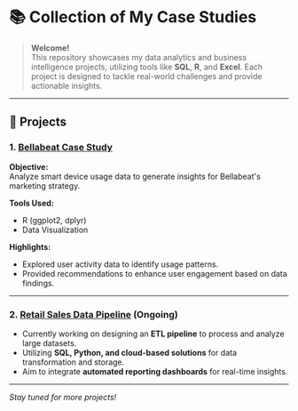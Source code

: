 # 📚 Collection of My Case Studies

> **Welcome!**  
> This repository showcases my data analytics and business intelligence projects, utilizing tools like **SQL**, **R**, and **Excel**. Each project is designed to tackle real-world challenges and provide actionable insights.

---

## 📝 Projects

### 1. [Bellabeat Case Study](https://github.com/KittimaRodriguez/CaseStudy/tree/main/bellabeat-case-study)

**Objective:**  
Analyze smart device usage data to generate insights for Bellabeat's marketing strategy.

**Tools Used:**  
- R (ggplot2, dplyr)
- Data Visualization

**Highlights:**  
- Explored user activity data to identify usage patterns.
- Provided recommendations to enhance user engagement based on data findings.

---
### 2. [Retail Sales Data Pipeline](https://github.com/KittimaRodriguez/CaseStudy/tree/main/retail-sales-pipeline) (Ongoing)  

- Currently working on designing an **ETL pipeline** to process and analyze large datasets.  
- Utilizing **SQL, Python, and cloud-based solutions** for data transformation and storage.  
- Aim to integrate **automated reporting dashboards** for real-time insights.  
---
*Stay tuned for more projects!*




